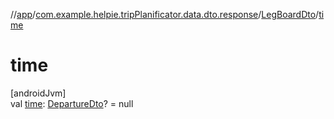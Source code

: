 //[app](../../../index.md)/[com.example.helpie.tripPlanificator.data.dto.response](../index.md)/[LegBoardDto](index.md)/[time](time.md)

# time

[androidJvm]\
val [time](time.md): [DepartureDto](../-departure-dto/index.md)? = null
